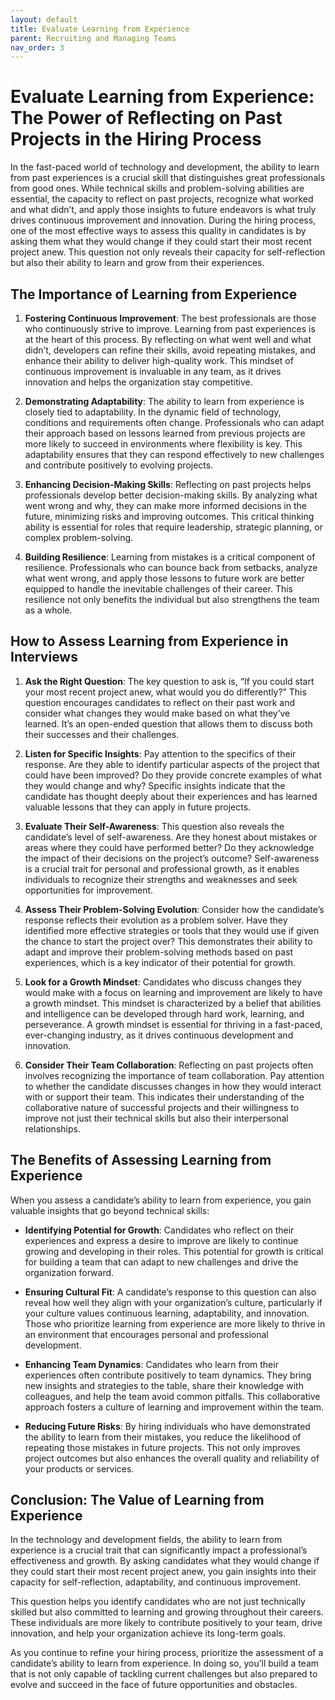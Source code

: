```yaml
---
layout: default
title: Evaluate Learning from Experience
parent: Recruiting and Managing Teams
nav_order: 3
---
```

# Evaluate Learning from Experience: The Power of Reflecting on Past Projects in the Hiring Process

In the fast-paced world of technology and development, the ability to learn from past experiences is a crucial skill that distinguishes great professionals from good ones. While technical skills and problem-solving abilities are essential, the capacity to reflect on past projects, recognize what worked and what didn’t, and apply those insights to future endeavors is what truly drives continuous improvement and innovation. During the hiring process, one of the most effective ways to assess this quality in candidates is by asking them what they would change if they could start their most recent project anew. This question not only reveals their capacity for self-reflection but also their ability to learn and grow from their experiences.

## The Importance of Learning from Experience

1. **Fostering Continuous Improvement**:
   The best professionals are those who continuously strive to improve. Learning from past experiences is at the heart of this process. By reflecting on what went well and what didn’t, developers can refine their skills, avoid repeating mistakes, and enhance their ability to deliver high-quality work. This mindset of continuous improvement is invaluable in any team, as it drives innovation and helps the organization stay competitive.

2. **Demonstrating Adaptability**:
   The ability to learn from experience is closely tied to adaptability. In the dynamic field of technology, conditions and requirements often change. Professionals who can adapt their approach based on lessons learned from previous projects are more likely to succeed in environments where flexibility is key. This adaptability ensures that they can respond effectively to new challenges and contribute positively to evolving projects.

3. **Enhancing Decision-Making Skills**:
   Reflecting on past projects helps professionals develop better decision-making skills. By analyzing what went wrong and why, they can make more informed decisions in the future, minimizing risks and improving outcomes. This critical thinking ability is essential for roles that require leadership, strategic planning, or complex problem-solving.

4. **Building Resilience**:
   Learning from mistakes is a critical component of resilience. Professionals who can bounce back from setbacks, analyze what went wrong, and apply those lessons to future work are better equipped to handle the inevitable challenges of their career. This resilience not only benefits the individual but also strengthens the team as a whole.

## How to Assess Learning from Experience in Interviews

1. **Ask the Right Question**:
   The key question to ask is, “If you could start your most recent project anew, what would you do differently?” This question encourages candidates to reflect on their past work and consider what changes they would make based on what they’ve learned. It’s an open-ended question that allows them to discuss both their successes and their challenges.

2. **Listen for Specific Insights**:
   Pay attention to the specifics of their response. Are they able to identify particular aspects of the project that could have been improved? Do they provide concrete examples of what they would change and why? Specific insights indicate that the candidate has thought deeply about their experiences and has learned valuable lessons that they can apply in future projects.

3. **Evaluate Their Self-Awareness**:
   This question also reveals the candidate’s level of self-awareness. Are they honest about mistakes or areas where they could have performed better? Do they acknowledge the impact of their decisions on the project’s outcome? Self-awareness is a crucial trait for personal and professional growth, as it enables individuals to recognize their strengths and weaknesses and seek opportunities for improvement.

4. **Assess Their Problem-Solving Evolution**:
   Consider how the candidate’s response reflects their evolution as a problem solver. Have they identified more effective strategies or tools that they would use if given the chance to start the project over? This demonstrates their ability to adapt and improve their problem-solving methods based on past experiences, which is a key indicator of their potential for growth.

5. **Look for a Growth Mindset**:
   Candidates who discuss changes they would make with a focus on learning and improvement are likely to have a growth mindset. This mindset is characterized by a belief that abilities and intelligence can be developed through hard work, learning, and perseverance. A growth mindset is essential for thriving in a fast-paced, ever-changing industry, as it drives continuous development and innovation.

6. **Consider Their Team Collaboration**:
   Reflecting on past projects often involves recognizing the importance of team collaboration. Pay attention to whether the candidate discusses changes in how they would interact with or support their team. This indicates their understanding of the collaborative nature of successful projects and their willingness to improve not just their technical skills but also their interpersonal relationships.

## The Benefits of Assessing Learning from Experience

When you assess a candidate’s ability to learn from experience, you gain valuable insights that go beyond technical skills:

- **Identifying Potential for Growth**: Candidates who reflect on their experiences and express a desire to improve are likely to continue growing and developing in their roles. This potential for growth is critical for building a team that can adapt to new challenges and drive the organization forward.

- **Ensuring Cultural Fit**: A candidate’s response to this question can also reveal how well they align with your organization’s culture, particularly if your culture values continuous learning, adaptability, and innovation. Those who prioritize learning from experience are more likely to thrive in an environment that encourages personal and professional development.

- **Enhancing Team Dynamics**: Candidates who learn from their experiences often contribute positively to team dynamics. They bring new insights and strategies to the table, share their knowledge with colleagues, and help the team avoid common pitfalls. This collaborative approach fosters a culture of learning and improvement within the team.

- **Reducing Future Risks**: By hiring individuals who have demonstrated the ability to learn from their mistakes, you reduce the likelihood of repeating those mistakes in future projects. This not only improves project outcomes but also enhances the overall quality and reliability of your products or services.

## Conclusion: The Value of Learning from Experience

In the technology and development fields, the ability to learn from experience is a crucial trait that can significantly impact a professional’s effectiveness and growth. By asking candidates what they would change if they could start their most recent project anew, you gain insights into their capacity for self-reflection, adaptability, and continuous improvement.

This question helps you identify candidates who are not just technically skilled but also committed to learning and growing throughout their careers. These individuals are more likely to contribute positively to your team, drive innovation, and help your organization achieve its long-term goals.

As you continue to refine your hiring process, prioritize the assessment of a candidate’s ability to learn from experience. In doing so, you’ll build a team that is not only capable of tackling current challenges but also prepared to evolve and succeed in the face of future opportunities and obstacles.